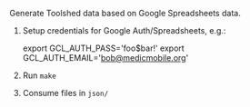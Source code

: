 Generate Toolshed data based on Google Spreadsheets data.

1) Setup credentials for Google Auth/Spreadsheets, e.g.:

    export GCL_AUTH_PASS='foo$bar!'
    export GCL_AUTH_EMAIL='bob@medicmobile.org'

2) Run `make`

3) Consume files in `json/`

